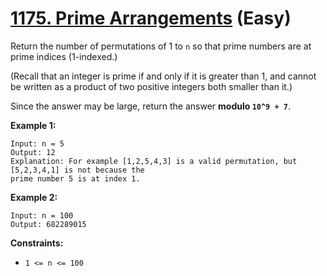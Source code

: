 # [1175. Prime Arrangements][link] (Easy)

[link]: https://leetcode.com/problems/prime-arrangements/

Return the number of permutations of 1 to `n` so that prime numbers are at prime indices (1-indexed.)

(Recall that an integer is prime if and only if it is greater than 1, and cannot be written as a
product of two positive integers both smaller than it.)

Since the answer may be large, return the answer **modulo `10^9 + 7`**.

**Example 1:**

```
Input: n = 5
Output: 12
Explanation: For example [1,2,5,4,3] is a valid permutation, but [5,2,3,4,1] is not because the
prime number 5 is at index 1.
```

**Example 2:**

```
Input: n = 100
Output: 682289015
```

**Constraints:**

- `1 <= n <= 100`
